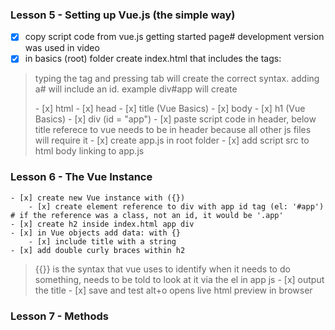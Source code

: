 
### Lesson 5 - Setting up Vue.js (the simple way)
- [x] copy script code from vue.js getting started page# development version was used in video
- [x] in basics (root) folder create index.html that includes the tags:
> typing the tag and pressing tab will create the correct syntax. adding a# will include an id. example div#app will create <div id=app></div>
        - [x] html
            - [x] head
                - [x] title (Vue Basics)
            - [x] body
                - [x] h1 (Vue Basics)
                - [x] div (id = "app")
    - [x] paste script code in header, below title
> referece to vue needs to be in header because all other js files will require it
    - [x] create app.js in root folder
    - [x] add script src to html body linking to app.js

### Lesson 6 - The Vue Instance
    - [x] create new Vue instance with ({})
        - [x] create element reference to div with app id tag (el: '#app')
    # if the reference was a class, not an id, it would be '.app'
    - [x] create h2 inside index.html app div
    - [x] in Vue objects add data: with {}
        - [x] include title with a string
    - [x] add double curly braces within h2
> {{}} is the syntax that vue uses to identify when it needs to do something, needs to be told to look at it via the el in app js
        - [x] output the title
    - [x] save and test
> alt+o opens live html preview in browser

### Lesson 7 - Methods
